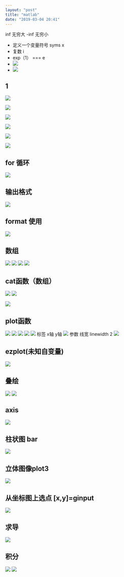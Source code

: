 ```yaml
---
layout: "post"
title: "matlab"
date: "2019-03-04 20:41"
---
```

inf 无穷大 -inf 无穷小
* 定义一个变量符号 syms x
* 复数 i
* exp（1） === e
* ![](https://raw.githubusercontent.com/shanke001/-/master/img/20190409155920.png)
* ![](https://raw.githubusercontent.com/shanke001/-/master/img/20190410104754.png)


## 1
![](https://raw.githubusercontent.com/shanke001/-/master/img/20190304204201.png)

![](https://raw.githubusercontent.com/shanke001/-/master/img/20190304204258.png)

![](https://raw.githubusercontent.com/shanke001/-/master/img/20190304204321.png)

![](https://raw.githubusercontent.com/shanke001/-/master/img/20190304204451.png)

![](https://raw.githubusercontent.com/shanke001/-/master/img/20190304204927.png)

![](https://raw.githubusercontent.com/shanke001/-/master/img/20190304204949.png)

## for 循环
![](https://raw.githubusercontent.com/shanke001/-/master/img/20190408104939.png)

## 输出格式
![](https://raw.githubusercontent.com/shanke001/-/master/img/20190408105037.png)
## format 使用
![](https://raw.githubusercontent.com/shanke001/-/master/img/20190408110548.png)
## 数组
![](https://raw.githubusercontent.com/shanke001/-/master/img/20190408112103.png)
![](https://raw.githubusercontent.com/shanke001/-/master/img/20190408112113.png)
![](https://raw.githubusercontent.com/shanke001/-/master/img/20190408113204.png)
![](https://raw.githubusercontent.com/shanke001/-/master/img/20190408125953.png)
## cat函数（数组）
![](https://raw.githubusercontent.com/shanke001/-/master/img/20190408114001.png)
![](https://raw.githubusercontent.com/shanke001/-/master/img/20190408114154.png)

![](https://raw.githubusercontent.com/shanke001/-/master/img/20190408130052.png)

## plot函数
![](https://raw.githubusercontent.com/shanke001/-/master/img/20190408220557.png)
![](https://raw.githubusercontent.com/shanke001/-/master/img/20190408131435.png)
![](https://raw.githubusercontent.com/shanke001/-/master/img/20190408132633.png)
![](https://raw.githubusercontent.com/shanke001/-/master/img/20190408132932.png)
![](https://raw.githubusercontent.com/shanke001/-/master/img/20190408215836.png)
标签 x轴 y轴
![](https://raw.githubusercontent.com/shanke001/-/master/img/20190409162426.png)
参数
线宽 linewidth 2
![](https://raw.githubusercontent.com/shanke001/-/master/img/20190409160414.png)

## ezplot(未知自变量)
![](https://raw.githubusercontent.com/shanke001/-/master/img/20190410124806.png)

## 叠绘
![](https://raw.githubusercontent.com/shanke001/-/master/img/20190410120110.png)
![](https://raw.githubusercontent.com/shanke001/-/master/img/20190410120406.png)
## axis
![](https://raw.githubusercontent.com/shanke001/-/master/img/20190409180453.png)

## 柱状图 bar
![](https://raw.githubusercontent.com/shanke001/-/master/img/20190410120825.png)

## 立体图像plot3
![](https://raw.githubusercontent.com/shanke001/-/master/img/20190410130059.png)



## 从坐标图上选点 [x,y]=ginput

![](https://raw.githubusercontent.com/shanke001/-/master/img/20190410121646.png)

## 求导
![](https://raw.githubusercontent.com/shanke001/-/master/img/20190408221830.png)

## 积分

![](https://raw.githubusercontent.com/shanke001/-/master/img/20190410131518.png)
![](https://raw.githubusercontent.com/shanke001/-/master/img/20190410131638.png)
